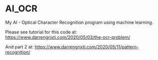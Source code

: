 # AI_OCR
My AI - Optical Character Recognition program using machine learning.

Please see tutorial for this code at:
https://www.darrengrixti.com/2020/05/03/the-ocr-problem/

And part 2 at:
https://www.darrengrixti.com/2020/05/11/pattern-recognition/
